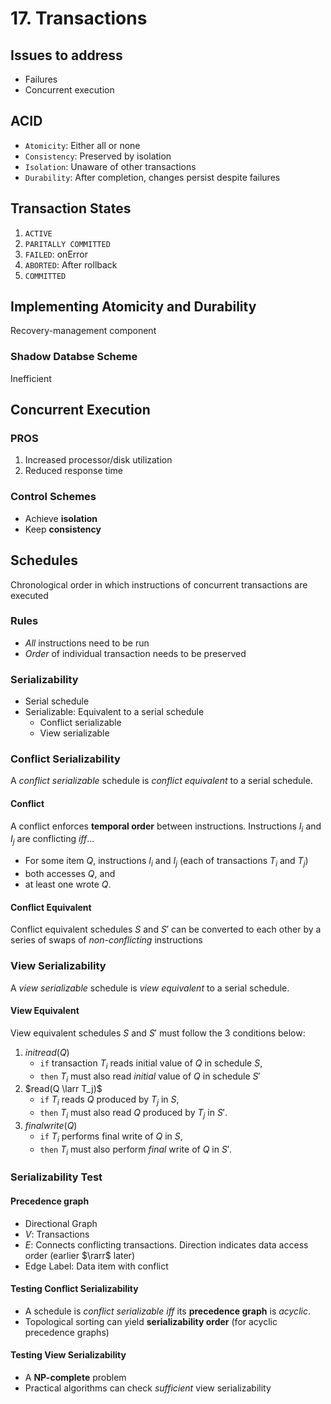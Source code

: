 # 17. Transactions

## Issues to address

- Failures
- Concurrent execution

## ACID

- `Atomicity`: Either all or none
- `Consistency`: Preserved by isolation
- `Isolation`: Unaware of other transactions
- `Durability`: After completion, changes persist despite failures

## Transaction States

1. `ACTIVE`
1. `PARITALLY COMMITTED`
1. `FAILED`: onError
1. `ABORTED`: After rollback
1. `COMMITTED`

## Implementing Atomicity and Durability

Recovery-management component

### Shadow Databse Scheme

Inefficient

## Concurrent Execution

### PROS

1. Increased processor/disk utilization
1. Reduced response time

### Control Schemes

- Achieve **isolation**
- Keep **consistency**

## Schedules

Chronological order in which instructions of concurrent transactions are executed

### Rules

- _All_ instructions need to be run
- _Order_ of individual transaction needs to be preserved

### Serializability

- Serial schedule
- Serializable: Equivalent to a serial schedule
  - Conflict serializable
  - View serializable

### Conflict Serializability

A _conflict serializable_ schedule is _conflict equivalent_ to a serial schedule.

#### Conflict

A conflict enforces **temporal order** between instructions. Instructions $I_i$ and $I_j$ are conflicting *iff*...

- For some item $Q$, instructions $I_i$ and $I_j$ (each of transactions $T_i$ and $T_j$)
- both accesses $Q$, and
- at least one wrote $Q$.

#### Conflict Equivalent

Conflict equivalent schedules $S$ and $S'$ can be converted to each other by a series of swaps of _non-conflicting_ instructions

### View Serializability

A _view serializable_ schedule is _view equivalent_ to a serial schedule.

#### View Equivalent

View equivalent schedules $S$ and $S'$ must follow the 3 conditions below:

1. $initread(Q)$
   - `if` transaction $T_i$ reads initial value of $Q$ in schedule $S$,
   - `then` $T_i$ must also read _initial_ value of $Q$ in schedule $S'$
1. $read(Q \larr T_j)$
   - `if` $T_i$ reads $Q$ produced by $T_j$ in $S$,
   - `then` $T_i$ must also read $Q$ produced by $T_j$ in $S'$.
1. $finalwrite(Q)$
   - `if` $T_i$ performs final write of $Q$ in $S$,
   - `then` $T_i$ must also perform _final_ write of $Q$ in $S'$.

### Serializability Test

#### Precedence graph

- Directional Graph
- $V$: Transactions
- $E$: Connects conflicting transactions. Direction indicates data access order (earlier $\rarr$ later)
- Edge Label: Data item with conflict

#### Testing Conflict Serializability

- A schedule is _conflict serializable_ *iff* its **precedence graph** is *acyclic*.
- Topological sorting can yield **serializability order** (for acyclic precedence graphs)

#### Testing View Serializability

- A **NP-complete** problem
- Practical algorithms can check _sufficient_ view serializability
